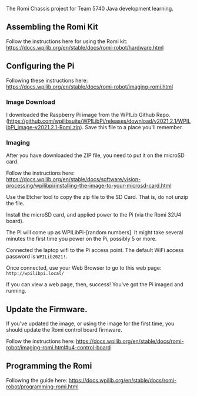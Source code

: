 The Romi Chassis project for Team 5740 Java development learning.

## Assembling the Romi Kit  
Follow the instructions here for using the Romi kit: https://docs.wpilib.org/en/stable/docs/romi-robot/hardware.html

## Configuring the Pi
Following these instructions here:
https://docs.wpilib.org/en/stable/docs/romi-robot/imaging-romi.html

### Image Download
I downloaded the Raspberry Pi image from the WPILib Github Repo. (https://github.com/wpilibsuite/WPILibPi/releases/download/v2021.2.1/WPILibPi_image-v2021.2.1-Romi.zip). Save this file to a place you'll remember. 

### Imaging
After you have downloaded the ZIP file, you need to put it on the microSD card.  

Follow the instructions here: https://docs.wpilib.org/en/stable/docs/software/vision-processing/wpilibpi/installing-the-image-to-your-microsd-card.html

Use the Etcher tool to copy the zip file to the SD Card. That is, do not unzip the file.

Install the microSD card, and applied power to the Pi (via the Romi 32U4 board). 

The Pi will come up as WPILibPi-[random numbers]. It might take several minutes the first time you power on the Pi, possibly 5 or more.

Connected the laptop wifi to the Pi access point. The default WiFi access password is `WPILib2021!`. 

Once connected, use your Web Browser to go to this web page: `http://wpilibpi.local/`  

If you can view a web page, then, success! You've got the Pi imaged and running. 


## Update the Firmware.
If you've updated the image, or using the image for the first time, you should update the Romi control board firmware.  

Follow the instructions here: https://docs.wpilib.org/en/stable/docs/romi-robot/imaging-romi.html#u4-control-board
</br>


## Programming the Romi
Following the guide here: https://docs.wpilib.org/en/stable/docs/romi-robot/programming-romi.html



